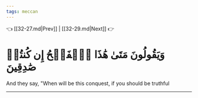 ```yaml
---
tags: meccan
---
```


👈 [[32-27.md|Prev]] | [[32-29.md|Next]] 👉

# وَيَقُولُونَ مَتَىٰ هَٰذَا ٱلۡفَتۡحُ إِن كُنتُمۡ صَٰدِقِينَ

And they say, "When will be this conquest, if you should be truthful

---

